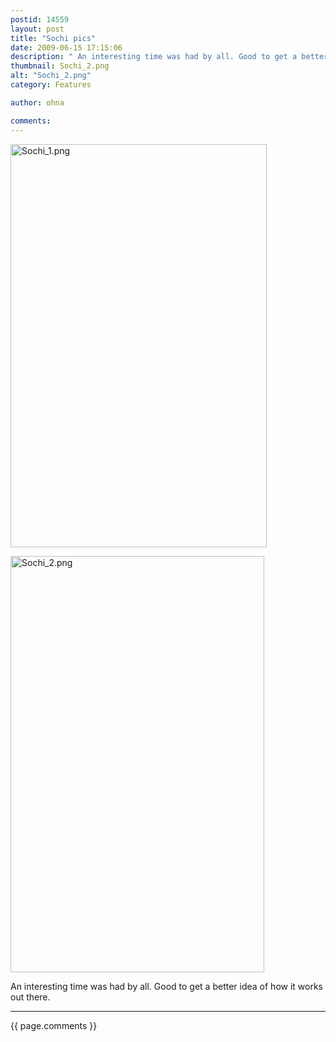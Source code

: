 ```yaml
---
postid: 14559
layout: post
title: "Sochi pics"
date: 2009-06-15 17:15:06
description: " An interesting time was had by all. Good to get a better idea of how it works out there&#8230;."
thumbnail: Sochi_2.png
alt: "Sochi_2.png"
category: Features

author: ohna

comments:
---
```


<p><span class="mt-enclosure mt-enclosure-image" style="display: inline;"><img alt="Sochi_1.png" src="{{ site.baseurl }}/i/Sochi_1.png" width="410" height="645" class="mt-image-none" style="" /></span></p>

<p><span class="mt-enclosure mt-enclosure-image" style="display: inline;"><img alt="Sochi_2.png" src="{{ site.baseurl }}/i/Sochi_2.png" width="406" height="666" class="mt-image-none" style="" /></span></p>

<p>An interesting time was had by all. Good to get a better idea of how it works out there.</p>

<hr>

{{ page.comments }}


